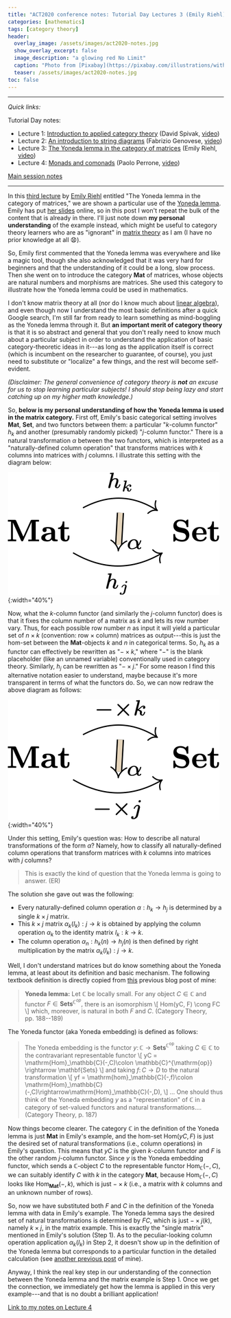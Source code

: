 ```yaml
---
title: "ACT2020 conference notes: Tutorial Day Lectures 3 (Emily Riehl)"
categories: [mathematics]
tags: [category theory]
header:
  overlay_image: /assets/images/act2020-notes.jpg
  show_overlay_excerpt: false
  image_description: "a glowing red No Limit"
  caption: "Photo from [Pixabay](https://pixabay.com/illustrations/without-borders-limit-restriction-1656205/)"
  teaser: /assets/images/act2020-notes.jpg
toc: false
---
```


------

*Quick links:*

Tutorial Day notes:
- Lecture 1: [Introduction to applied category theory](https://blog.juliosong.com/mathematics/act-notes-1/) (David Spivak, [video](https://youtu.be/cJ46AOEOc14))
- Lecture 2: [An introduction to string diagrams](https://blog.juliosong.com/mathematics/act-notes-2/) (Fabrizio Genovese, [video](https://youtu.be/LY5H9uY7Gns))
- Lecture 3: [The Yoneda lemma in the category of matrices](https://blog.juliosong.com/mathematics/act-notes-3/) (Emily Riehl, [video](https://youtu.be/SsgEvrDFJsM))
- Lecture 4: [Monads and comonads](https://blog.juliosong.com/mathematics/act-notes-4/) (Paolo Perrone, [video](https://youtu.be/ryMkvAOJk20))

[Main session notes](https://blog.juliosong.com/mathematics/act-notes-5/)

------

In this [third lecture](https://youtu.be/SsgEvrDFJsM) by [Emily Riehl](http://www.math.jhu.edu/~eriehl/) entitled "The Yoneda lemma in the category of matrices," we are shown a particular use of the [Yoneda lemma](https://en.wikipedia.org/wiki/Yoneda_lemma). Emily has put [her slides](http://www.math.jhu.edu/~eriehl/matrices.pdf) online, so in this post I won't repeat the bulk of the content that is already in there. I'll just note down **my personal understanding** of the example instead, which might be useful to category theory learners who are as "ignorant" in [matrix theory](https://en.wikipedia.org/wiki/Matrix_(mathematics)) as I am (I have no prior knowledge at all 😧).

So, Emily first commented that the Yoneda lemma was everywhere and like a magic tool, though she also acknowledged that it was very hard for beginners and that the understanding of it could be a long, slow process. Then she went on to introduce the category $\mathbf{Mat}$ of matrices, whose objects are natural numbers and morphisms are matrices. She used this category to illustrate how the Yoneda lemma could be used in mathematics.

I don't know matrix theory at all (nor do I know much about [linear algebra](https://en.wikipedia.org/wiki/Linear_algebra)), and even though now I understand the most basic definitions after a quick Google search, I'm still far from ready to learn something as mind-boggling as the Yoneda lemma through it. But **an important merit of category theory** is that it is so abstract and general that you don't really need to know much about a particular subject in order to understand the application of basic category-theoretic ideas in it---as long as the application itself is correct (which is incumbent on the researcher to guarantee, of course), you just need to substitute or "localize" a few things, and the rest will become self-evident.

*(Disclaimer: The general convenience of category theory is **not** an excuse for us to stop learning particular subjects! I should stop being lazy and start catching up on my higher math knowledge.)*

So, **below is my personal understanding of how the Yoneda lemma is used in the matrix category.** First off, Emily's basic categorical setting involves $\mathbf{Mat}$, $\mathbf{Set}$, and two functors between them: a particular "$k$-column functor" $h_k$ and another (presumably randomly picked) "$j$-column functor." There is a natural transformation $\alpha$ between the two functors, which is interpreted as a "naturally-defined column operation" that transforms matrices with $k$ columns into matrices with $j$ columns. I illustrate this setting with the diagram below:

![matrix category](/assets/images/act2020-l3-01.png){:width="40%"}

Now, what the $k$-column functor (and similarly the $j$-column functor) does is that it fixes the column number of a matrix as $k$ and lets its row number vary. Thus, for each possible row number $n$ as input it will yield a particular set of $n\times k$ (convention: row $\times$ column) matrices as output---this is just the hom-set between the $\mathbf{Mat}$-objects $k$ and $n$ in categorical terms. So, $h_k$ as a functor can effectively be rewritten as "$- \times k$," where "$-$" is the blank placeholder (like an unnamed variable) conventionally used in category theory. Similarly, $h_j$ can be rewritten as "$-\times j$." For some reason I find this alternative notation easier to understand, maybe because it's more transparent in terms of what the functors do. So, we can now redraw the above diagram as follows:

![matrix category](/assets/images/act2020-l3-02.png){:width="40%"}

Under this setting, Emily's question was: How to describe all natural transformations of the form $\alpha$? Namely, how to classify all naturally-defined column operations that transform matrices with $k$ columns into matrices with $j$ columns?

> This is exactly the kind of question that the Yoneda lemma is going to answer. (ER)

The solution she gave out was the following:
- Every naturally-defined column operation $\alpha: h_k \rightarrow h_j$ is determined by a single $k\times j$ matrix.
- This $k\times j$ matrix $\alpha_k(I_k): j\rightarrow k$ is obtained by applying the column operation $\alpha_k$ to the identity matrix $I_k: k\rightarrow k$.
- The column operation $\alpha_n: h_k(n)\rightarrow h_j(n)$ is then defined by right multiplication by the matrix $\alpha_k(I_k):j\rightarrow k$.

Well, I don't understand matrices but do know something about the Yoneda lemma, at least about its definition and basic mechanism. The following textbook definition is directly copied from [this](https://blog.juliosong.com/linguistics/mathematics/category-theory-notes-14/) previous blog post of mine:
> **Yoneda lemma:** Let $\mathbb{C}$ be locally small. For any object $C\in\mathbb{C}$ and functor $F\in\mathbf{Sets}^{\mathbb{C}^{op}},$ there is an isomorphism
\\[ Hom(yC, F) \cong FC \\]
which, moreover, is natural in both $F$ and $C.$ (Category Theory, pp.&nbsp;188--189)

The Yoneda functor (aka Yoneda embedding) is defined as follows:
>The Yoneda embedding is the functor $y\colon \mathbb{C}\rightarrow\mathbf{Sets}^{\mathbb{C}^{\mathrm{op}}}$ taking $C\in\mathbb{C}$ to the contravariant representable functor
\\[ yC = \mathrm{Hom}\_\mathbb{C}(-,C)\colon \mathbb{C}^{\mathrm{op}} \rightarrow \mathbf{Sets} \\]
and taking $f\colon C\rightarrow D$ to the natural transformation
\\[ yf = \mathrm{hom}\_\mathbb{C}(-,f)\colon \mathrm{Hom}\_\mathbb{C}(-,C)\rightarrow\mathrm{Hom}\_\mathbb{C}(-,D), \\]
... One should thus think of the Yoneda embedding $y$ as a "representation" of $\mathbb{C}$ in a category of set-valued functors and natural transformations.... (Category Theory, p.&nbsp;187)

Now things become clearer. The category $\mathbb{C}$ in the definition of the Yoneda lemma is just $\mathbf{Mat}$ in Emily's example, and the hom-set $\mathrm{Hom}(yC, F)$ is just the desired set of natural transformations (i.e., column operations) in Emily's question. This means that $yC$ is the given $k$-column functor and $F$ is the other random $j$-column functor. Since $y$ is the Yoneda embedding functor, which sends a $\mathbb{C}$-object $C$ to the representable functor $\mathrm{Hom_\mathbb{C}}(-,C)$, we can suitably identify $C$ with $k$ in the category $\mathbf{Mat}$, because $\mathrm{Hom_\mathbb{C}}(-,C)$ looks like $\mathrm{Hom_\mathbf{Mat}}(-,k)$, which is just $-\times k$ (i.e., a matrix with $k$ columns and an unknown number of rows).

So, now we have substituted both $F$ and $C$ in the definition of the Yoneda lemma with data in Emily's example. The Yoneda lemma says the desired set of natural transformations is determined by $FC$, which is just $-\times j(k)$, namely $k\times j$, in the matrix example. This is exactly the "single matrix" mentioned in Emily's solution (Step 1). As to the peculiar-looking column operation application $\alpha_k(I_k)$ in Step 2, it doesn't show up in the definition of the Yoneda lemma but corresponds to a particular function in the detailed calculation (see [another previous post](https://blog.juliosong.com/linguistics/mathematics/category-theory-notes-16/) of mine).

Anyway, I think the real key step in our understanding of the connection between the Yoneda lemma and the matrix example is Step 1. Once we get the connection, we immediately get how the lemma is applied in this very example---and that is no doubt a brilliant application!

[Link to my notes on Lecture 4](https://blog.juliosong.com/mathematics/act-notes-4/)
